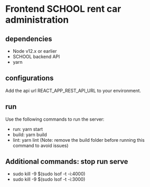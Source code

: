 # Frontend SCHOOL rent car administration

## dependencies

- Node v12.x or earlier
- SCHOOL backend API
- yarn

## configurations

Add the api url REACT_APP_REST_API_URL to your environment.

## run 
Use the following commands to run the server:
- run: yarn start
- build: yarn build
- lint: yarn lint (Note: remove the build folder before running this command to avoid issues)

## Additional commands: stop run serve

- sudo kill -9 $(sudo lsof -t -i:4000)
- sudo kill -9 $(sudo lsof -t -i:3000)

